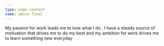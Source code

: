 ```yaml
---
type: page-content
name: about-final
---
```

My passion for work leads me to love what I do , I have a steady source of motivation that drives me to do my best and my ambition for work drives me to learn something new everyday